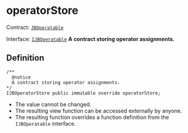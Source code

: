 # operatorStore

Contract: [`JBOperatable`](../)​‌

Interface: [`IJBOperatable`](../../../interfaces/ijboperatable.md)
**A contract storing operator assignments.**

## Definition

```solidity
/** 
  @notice 
  A contract storing operator assignments.
*/ 
IJBOperatorStore public immutable override operatorStore;
```

* The value cannot be changed.
* The resulting view function can be accessed externally by anyone.
* The resulting function overrides a function definition from the `IJBOperatable` interface.